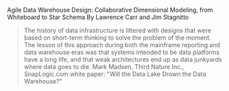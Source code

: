 Agile Data Warehouse Design: Collaborative Dimensional Modeling, from Whiteboard to Star Schema
By Lawrence Carr and Jim Stagnitto


> The history of data infrastructure is littered with designs 
that were based on short-term thinking to solve the 
problem of the moment. The lesson of this approach 
during both the mainframe reporting and data 
warehouse eras was that systems intended to be data 
platforms have a long life, and that weak architectures 
end up as data junkyards where data goes to die.
> Mark Madsen, Third Nature Inc., SnapLogic.com white paper: "Will the Data Lake Drown the Data Warehouse?"

